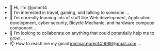 - 👋 Hi, I’m @jomm14
- 👀 I’m interested in travel, gaming, and talking to someone ...
- 🌱 I’m currently learning lots of stuff like Web development, Application development, cyber security, Bicycle Mechanic, and hardware computer component ...
- 💞️ I’m looking to collaborate on anything that could potentially help me to grow ...
- 📫 How to reach me my gmail jommar.ebreo141999@gmail.com ...

<!---
jomm14/jomm14 is a ✨ special ✨ repository because its `README.md` (this file) appears on your GitHub profile.
You can click the Preview link to take a look at your changes.
--->
